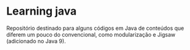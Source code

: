 # Learning java

Repositório destinado para alguns códigos em Java de conteúdos que diferem um
pouco do convencional, como modularização e Jigsaw (adicionado no Java 9).

